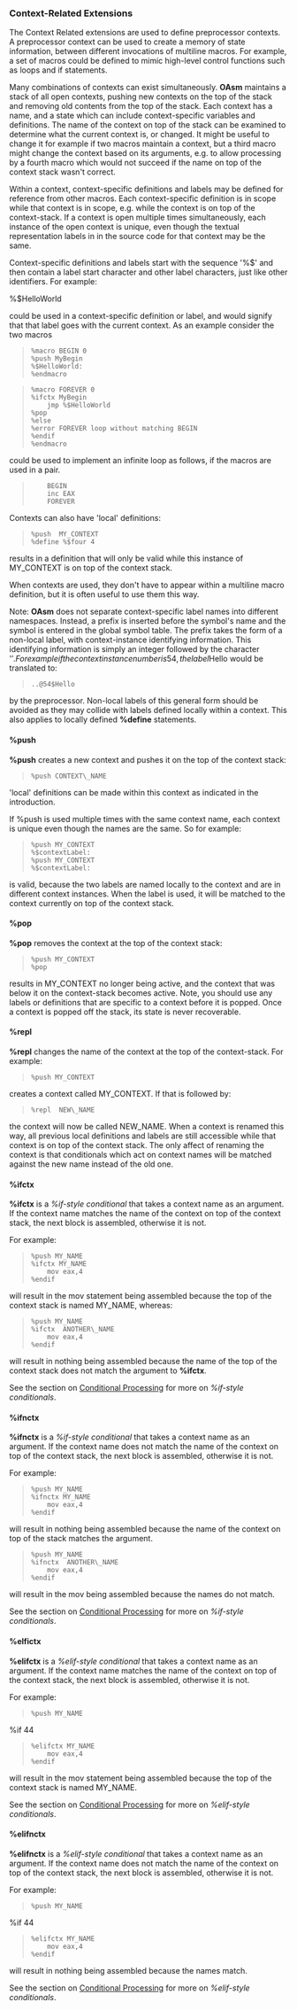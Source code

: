 ### Context-Related Extensions

 
 The Context Related extensions are used to define preprocessor contexts.  A preprocessor context can be used to create a memory of state information, between different invocations of multiline macros.  For example, a set of macros could be defined to mimic high-level control functions such as loops and if statements.
 
 Many combinations of contexts can exist simultaneously.  **OAsm** maintains a stack of all open contexts, pushing new contexts on the top of the stack and removing old contents from the top of the stack.  Each context has a name, and a state which can include context-specific variables and definitions.  The name of the context on top of the stack can be examined to determine what the current context is, or changed.  It might be useful to change it for example if two macros maintain a context, but a third macro might change the context based on its arguments, e.g. to allow processing by a fourth macro which would not succeed if the name on top of the context stack wasn't correct.
 
 Within a context, context-specific definitions and labels may be defined for reference from other macros.  Each context-specific definition is in scope while that context is in scope, e.g. while the context is on top of the context-stack.  If a context is open multiple times simultaneously, each instance of the open context is unique, even though the textual representation labels in in the source code for that context may be the same.
 
 Context-specific definitions and labels start with the sequence '%$' and then contain a label start character and other label characters, just like other identifiers.  For example:
 
 %$HelloWorld
 
 could be used in a context-specific definition or label, and would signify that that label goes with the current context.  As an example consider the two macros
 
>     %macro BEGIN 0
>     %push MyBegin
>     %$HelloWorld:
>     %endmacro
 
>     %macro FOREVER 0
>     %ifctx MyBegin
>         jmp %$HelloWorld
>     %pop
>     %else
>     %error FOREVER loop without matching BEGIN
>     %endif
>     %endmacro
>     
 could be used to implement an infinite loop as follows, if the macros are used in a pair.  
 
>         BEGIN
>         inc EAX
>         FOREVER
 
 Contexts can also have 'local' definitions:
 
>     %push  MY_CONTEXT
>     %define %$four 4
 
 results in a definition that will only be valid while this instance of MY_CONTEXT is on top of the context stack.
 
 When contexts are used, they don't have to appear within a multiline macro definition, but it is often useful to use them this way.
 
 Note:  **OAsm** does not separate context-specific label names into different namespaces.  Instead, a prefix is inserted before the symbol's name and the symbol is entered in the global symbol table.  The prefix takes the form of a non-local label, with context-instance identifying information.  This identifying information is simply an integer followed by the character '$'.  For example if the context instance number is 54, the label %$Hello would be translated to:
 
>     ..@54$Hello
 
 by the preprocessor.  Non-local labels of this general form should be avoided as they may collide with labels defined locally within a context.  This also applies to locally defined **%define** statements.


#### %push

 **%push** creates a new context and pushes it on the top of the context stack:
 
>     %push CONTEXT\_NAME
 
 'local' definitions can be made within this context as indicated in the introduction.
 
 If %push is used multiple times with the same context name, each context is unique even though the names are the same.  So for example:
 
>     %push MY_CONTEXT
>     %$contextLabel:
>     %push MY_CONTEXT
>     %$contextLabel:
 
 is valid, because the two labels are named locally to the context and are in different context instances.  When the label is used, it will be matched to the context currently on top of the context stack.


#### %pop

 **%pop** removes the context at the top of the context stack:
 
>     %push MY_CONTEXT
>     %pop 
 
 results in MY_CONTEXT no longer being active, and the context that was below it on the context-stack becomes active.  Note, you should use any labels or definitions that are specific to a context before it is popped.  Once a context is popped off the stack, its state is never recoverable.


#### %repl

 **%repl** changes the name of the context at the top of the context-stack.  For example:
 
>     %push MY_CONTEXT
 
 creates a context called MY_CONTEXT.  If that is followed by:
 
>     %repl  NEW\_NAME
 
 the context will now be called NEW\_NAME.  When a context is renamed this way, all previous local definitions and labels are still accessible while that context is on top of the context stack.  The only affect of renaming the context is that conditionals which act on context names will be matched against the new name instead of the old one.


#### %ifctx

 **%ifctx** is a _%if-style conditional_ that takes a context name as an argument.  If the context name matches the name of the context on top of the context stack, the next block is assembled, otherwise it is not.
 
 For example:
 
>     %push MY_NAME
>     %ifctx MY_NAME
>         mov eax,4
>     %endif
 
 will result in the mov statement being assembled because the top of the context stack is named MY_NAME, whereas:
 
>     %push MY_NAME
>     %ifctx  ANOTHER\_NAME
>         mov eax,4
>     %endif
 
 will result in nothing being assembled because the name of the top of the context stack does not match the argument to **%ifctx**.
 
 See the section on [Conditional Processing](Conditional%20Processing.md) for more on _%if-style conditionals_.


#### %ifnctx

 **%ifnctx** is a _%if-style conditional_ that takes a context name as an argument.  If the context name does not match the name of the context on top of the context stack, the next block is assembled, otherwise it is not.
 
 For example:
 
>     %push MY_NAME
>     %ifnctx MY_NAME
>         mov eax,4
>     %endif
 
 will result in nothing being assembled because the name of the context on top of the stack matches the argument.
 
>     %push MY_NAME
>     %ifnctx  ANOTHER\_NAME
>         mov eax,4
>     %endif
 
 will result in the mov being assembled because the names do not match.
 
 See the section on [Conditional Processing](Conditional%20Processing.md) for more on _%if-style conditionals_.


#### %elfictx

 **%elifctx** is a _%elif-style conditional_ that takes a context name as an argument.  If the context name matches the name of the context on top of the context stack, the next block is assembled, otherwise it is not.
 
 For example:
 
>     %push MY_NAME
 %if 44
>     %elifctx MY_NAME
>         mov eax,4
>     %endif
 
 will result in the mov statement being assembled because the top of the context stack is named MY_NAME.
 
 See the section on [Conditional Processing](Conditional%20Processing.md) for more on _%elif-style conditionals_.


#### %elifnctx

 
 **%elifnctx** is a _%elif-style conditional_ that takes a context name as an argument.  If the context name does not match the name of the context on top of the context stack, the next block is assembled, otherwise it is not.
 
 For example:
 
>     %push MY_NAME
 %if 44
>     %elifctx MY_NAME
>         mov eax,4
>     %endif
 
 will result in nothing being assembled because the names match.
 
 See the section on [Conditional Processing](Conditional%20Processing.md) for more on _%elif-style conditionals_.
  
 
 